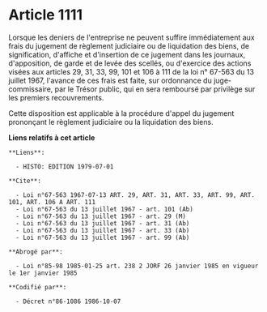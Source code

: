 # Article 1111

Lorsque les deniers de l'entreprise ne peuvent suffire immédiatement aux frais du jugement de règlement judiciaire ou de
liquidation des biens, de signification, d'affiche et d'insertion de ce jugement dans les journaux, d'apposition, de garde et
de levée des scellés, ou d'exercice des actions visées aux articles 29, 31, 33, 99, 101 et 106 à 111 de la loi n° 67-563 du
13 juillet 1967, l'avance de ces frais est faite, sur ordonnance du juge-commissaire, par le Trésor public, qui en sera
remboursé par privilège sur les premiers recouvrements.

Cette disposition est applicable à la procédure d'appel du jugement prononçant le règlement judiciaire ou la liquidation des
biens.

**Liens relatifs à cet article**

	**Liens**:

	  - HISTO: EDITION 1979-07-01

	**Cite**:

	  - Loi n°67-563 1967-07-13 ART. 29, ART. 31, ART. 33, ART. 99, ART. 101, ART. 106 A ART. 111
	  - Loi n°67-563 du 13 juillet 1967 - art. 101 (Ab)
	  - Loi n°67-563 du 13 juillet 1967 - art. 29 (M)
	  - Loi n°67-563 du 13 juillet 1967 - art. 31 (Ab)
	  - Loi n°67-563 du 13 juillet 1967 - art. 33 (Ab)
	  - Loi n°67-563 du 13 juillet 1967 - art. 99 (Ab)

	**Abrogé par**:

	  - Loi n°85-98 1985-01-25 art. 238 2 JORF 26 janvier 1985 en vigueur le 1er janvier 1985

	**Codifié par**:

	  - Décret n°86-1086 1986-10-07
